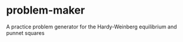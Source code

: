 # problem-maker
A practice problem generator for the Hardy-Weinberg equilibrium and punnet squares 

